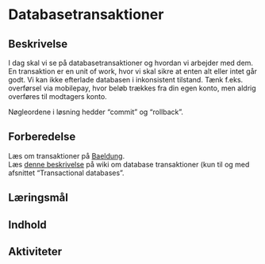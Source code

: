# Databasetransaktioner


## Beskrivelse
I dag skal vi se på databasetransaktioner og hvordan vi arbejder med dem.  
En transaktion er en unit of work, hvor vi skal sikre at enten alt eller intet går godt. Vi kan ikke efterlade databasen i inkonsistent tilstand. Tænk f.eks. overførsel via mobilepay, hvor beløb trækkes fra din egen konto, men aldrig overføres til modtagers konto.

Nøgleordene i løsning hedder “commit” og “rollback”.


## Forberedelse
Læs om transaktioner på [Baeldung](www.baeldung.com/sql/mysql-transaction-management-statements).  
Læs [denne beskrivelse](en.wikipedia.org/wiki/Database_transaction) på wiki om database transaktioner (kun til og med afsnittet “Transactional databases”.


## Læringsmål

## Indhold

## Aktiviteter

